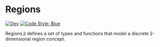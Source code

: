 # Regions

[![Dev](https://img.shields.io/badge/docs-dev-blue.svg)](https://schrpe.github.io/Regions.jl/dev)
[![Code Style: Blue](https://img.shields.io/badge/code%20style-blue-4495d1.svg)](https://github.com/invenia/BlueStyle)

Regions.jl defines a set of types and functions that model a discrete 2-dimensional region concept.

